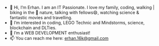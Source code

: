 - 👋 Hi, I’m Erhan. I am an IT Passionate. I love my family, coding, walking | biking in the 🌿 nature, talking with fellows😄, watching science & fantastic movies and travelling.
- 👀 I’m interested in coding, LEGO Technic and Mindstorms, science, blockchain and DLTies.
- 🌱 I’m a WEB DEVELOPMENT enthusiast!
- 📫 You can reach me here: erhan.16k@gmail.com

<!---
ErhanKRL/ErhanKRL is a ✨ special ✨ repository because its `README.md` (this file) appears on your GitHub profile.
You can click the Preview link to take a look at your changes.
--->
